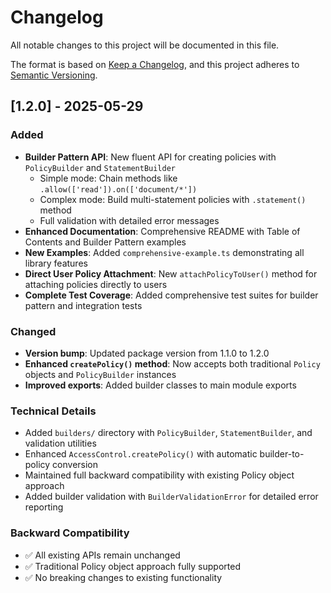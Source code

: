 # Changelog

All notable changes to this project will be documented in this file.

The format is based on [Keep a Changelog](https://keepachangelog.com/en/1.0.0/),
and this project adheres to [Semantic Versioning](https://semver.org/spec/v2.0.0.html).

## [1.2.0] - 2025-05-29

### Added
- **Builder Pattern API**: New fluent API for creating policies with `PolicyBuilder` and `StatementBuilder`
  - Simple mode: Chain methods like `.allow(['read']).on(['document/*'])`
  - Complex mode: Build multi-statement policies with `.statement()` method
  - Full validation with detailed error messages
- **Enhanced Documentation**: Comprehensive README with Table of Contents and Builder Pattern examples
- **New Examples**: Added `comprehensive-example.ts` demonstrating all library features
- **Direct User Policy Attachment**: New `attachPolicyToUser()` method for attaching policies directly to users
- **Complete Test Coverage**: Added comprehensive test suites for builder pattern and integration tests

### Changed
- **Version bump**: Updated package version from 1.1.0 to 1.2.0
- **Enhanced `createPolicy()` method**: Now accepts both traditional `Policy` objects and `PolicyBuilder` instances
- **Improved exports**: Added builder classes to main module exports

### Technical Details
- Added `builders/` directory with `PolicyBuilder`, `StatementBuilder`, and validation utilities
- Enhanced `AccessControl.createPolicy()` with automatic builder-to-policy conversion
- Maintained full backward compatibility with existing Policy object approach
- Added builder validation with `BuilderValidationError` for detailed error reporting

### Backward Compatibility
- ✅ All existing APIs remain unchanged
- ✅ Traditional Policy object approach fully supported
- ✅ No breaking changes to existing functionality